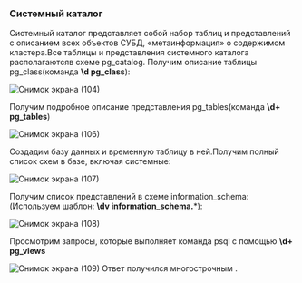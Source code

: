 ### Системный каталог
Системный каталог представляет собой набор таблиц и представлений с описанием всех объектов СУБД, «метаинформация» о содержимом кластера.Все таблицы и представления системного каталога располагаютсяв схеме pg_catalog.
Получим описание таблицы pg_class(команда **\d pg_class**):

![Снимок экрана (104)](https://user-images.githubusercontent.com/114056557/200496473-c8cb56b2-913d-41e0-be3d-0968d4101a13.png)


Получим подробное описание представления pg_tables(команда **\d+ pg_tables**)

![Снимок экрана (106)](https://user-images.githubusercontent.com/114056557/200496510-bc692028-906a-4e3f-8819-dd023c9f9cda.png)

Создадим базу данных и временную таблицу в ней.Получим полный список схем в базе, включая системные:

![Снимок экрана (107)](https://user-images.githubusercontent.com/114056557/200496564-c395b5e1-2816-428b-beba-04cbec5a69bf.png)

Получим список представлений в схеме information_schema:(Используем шаблон:
**\dv information_schema.***):

![Снимок экрана (108)](https://user-images.githubusercontent.com/114056557/200496605-3a326db8-9296-4892-b8e3-60367bab0997.png)

Просмотрим запросы, которые выполняет команда psql с помощью **\d+ pg_views**

![Снимок экрана (109)](https://user-images.githubusercontent.com/114056557/200496757-18bf2d1e-70ae-4772-81d7-62b61ef9bb06.png)
Ответ получился многострочным .
